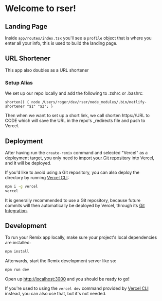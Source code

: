 # Welcome to rser!

## Landing Page

Inside `app/routes/index.tsx` you'll see a `profile` object that is where you enter all your info, this is used to build the landing page.

## URL Shortener

This app also doubles as a URL shortener

### Setup Alias

We set up our repo locally and add the following to .zshrc or .bashrc:

```
shorten() { node /Users/roger/dev/rser/node_modules/.bin/netlify-shortener "$1" "$2"; }
```

Then when we want to set up a short link, we call shorten https://URL to CODE which will save the URL in the repo's _redirects file and push to Vercel.
## Deployment

After having run the `create-remix` command and selected "Vercel" as a deployment target, you only need to [import your Git repository](https://vercel.com/new) into Vercel, and it will be deployed.

If you'd like to avoid using a Git repository, you can also deploy the directory by running [Vercel CLI](https://vercel.com/cli):

```sh
npm i -g vercel
vercel
```

It is generally recommended to use a Git repository, because future commits will then automatically be deployed by Vercel, through its [Git Integration](https://vercel.com/docs/concepts/git).

## Development

To run your Remix app locally, make sure your project's local dependencies are installed:

```sh
npm install
```

Afterwards, start the Remix development server like so:

```sh
npm run dev
```

Open up [http://localhost:3000](http://localhost:3000) and you should be ready to go!

If you're used to using the `vercel dev` command provided by [Vercel CLI](https://vercel.com/cli) instead, you can also use that, but it's not needed.